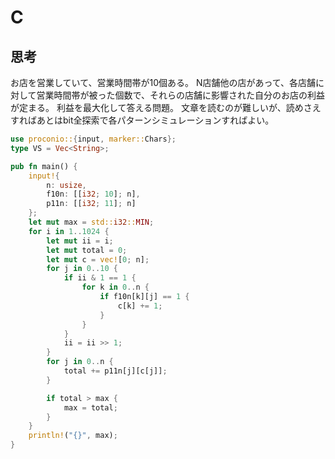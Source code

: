 # C
## 思考
お店を営業していて、営業時間帯が10個ある。
N店舗他の店があって、各店舗に対して営業時間帯が被った個数で、それらの店舗に影響された自分のお店の利益が定まる。
利益を最大化して答える問題。
文章を読むのが難しいが、読めさえすればあとはbit全探索で各パターンシミュレーションすればよい。
```rust
use proconio::{input, marker::Chars};
type VS = Vec<String>;

pub fn main() {
    input!{
        n: usize,
        f10n: [[i32; 10]; n],
        p11n: [[i32; 11]; n]
    };
    let mut max = std::i32::MIN;
    for i in 1..1024 {
        let mut ii = i;
        let mut total = 0;
        let mut c = vec![0; n];
        for j in 0..10 {
            if ii & 1 == 1 {
                for k in 0..n {
                    if f10n[k][j] == 1 {
                        c[k] += 1; 
                    }
                }
            }
            ii = ii >> 1;
        }
        for j in 0..n {
            total += p11n[j][c[j]];
        }

        if total > max {
            max = total;
        }
    }
    println!("{}", max);
}
```